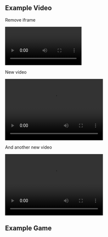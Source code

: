 ## Example Video

Remove iframe

<video autoplay loop width="250">

    <source src="Video/Test.webm"
            type="video/webm">

    <source src="Video/Test.mp4"
            type="video/mp4">

    Sorry, your browser doesn't support embedded videos.
</video>

New video

<video id="myVideo" src="TestWithSound.mp4" width="320" height="200" autoplay loop preload></video>

And another new video

<video src="Test.mp4" width="320" height="200" autoplay loop preload></video>

## Example Game
